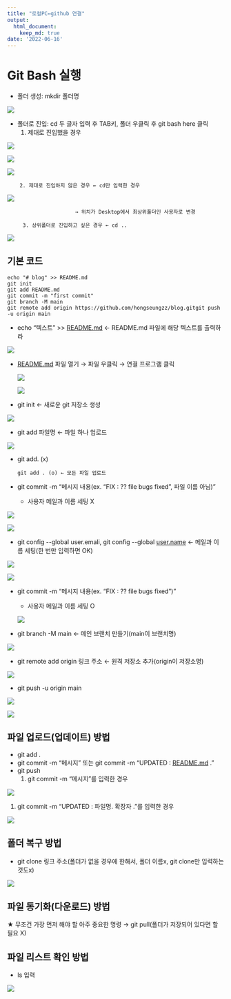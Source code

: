 ```yaml
---
title: "로컬PC↔github 연결"
output: 
  html_document:
    keep_md: true
date: '2022-06-16'
---
```


# Git Bash 실행

- 폴더 생성: mkdir 폴더명

![](../images/로컬PC_github_연결/Untitled.png)

- 폴더로 진입: cd 두 글자 입력 후 TAB키, 폴더 우클릭 후 git bash here 클릭
    1. 제대로 진입했을 경우

![](../images/로컬PC_github_연결/Untitled%201.png)

![](../images/로컬PC_github_연결/Untitled%202.png)

![](../images/로컬PC_github_연결/Untitled%203.png)

        2. 제대로 진입하지 않은 경우 ← cd만 입력한 경우

![](../images/로컬PC_github_연결/Untitled%204.png)

                          → 위치가 Desktop에서 최상위폴더인 사용자로 변경

         3. 상위폴더로 진입하고 싶은 경우 ← cd ..

![](../images/로컬PC_github_연결/Untitled%205.png)

## 기본 코드

```
echo "# blog" >> README.md
git init
git add README.md
git commit -m "first commit"
git branch -M main
git remote add origin https://github.com/hongseungzz/blog.gitgit push -u origin main
```

- echo “텍스트” >> [README.md](http://README.md) ← README.md 파일에 해당 텍스트를 출력하라

![](../images/로컬PC_github_연결/Untitled%206.png)

- [README.md](http://README.md) 파일 열기 → 파일 우클릭 → 연결 프로그램 클릭
    
    ![](../images/로컬PC_github_연결/Untitled%207.png)
    
    ![](../images/로컬PC_github_연결/Untitled%208.png)
    

- git init ← 새로운 git 저장소 생성

![](../images/로컬PC_github_연결/Untitled%209.png)

- git add 파일명 ← 파일 하나 업로드

![](../images/로컬PC_github_연결/Untitled%2010.png)

- git add. (x)

      git add . (o) ← 모든 파일 업로드

- git commit -m “메시지 내용(ex. “FIX : ?? file bugs fixed”, 파일 이름 아님)”
    - 사용자 메일과 이름 세팅 X

![](../images/로컬PC_github_연결/Untitled%2011.png)

![](../images/로컬PC_github_연결/Untitled%2012.png)

- git config --global user.emali, git config --global [user.name](http://user.name) ← 메일과 이름 세팅(한 번만 입력하면 OK)

![](../images/로컬PC_github_연결/Untitled%2013.png)

![](../images/로컬PC_github_연결/Untitled%2014.png)

- git commit -m “메시지 내용(ex. “FIX : ?? file bugs fixed”)”
    - 사용자 메일과 이름 세팅 O
    
    ![](../images/로컬PC_github_연결/Untitled%2015.png)
    

- git branch -M main ← 메인 브랜치 만들기(main이 브랜치명)

![](../images/로컬PC_github_연결/Untitled%2016.png)

- git remote add origin 링크 주소 ← 원격 저장소 추가(origin이 저장소명)

![](../images/로컬PC_github_연결/Untitled%2017.png)

- git push -u origin main

![](../images/로컬PC_github_연결/Untitled%2018.png)

![](../images/로컬PC_github_연결/Untitled%2019.png)

## 파일 업로드(업데이트) 방법

- git add .
- git commit -m “메시지” 또는 git commit -m “UPDATED : [README.md](http://README.md) .”
- git push
    1. git commit -m “메시지”를 입력한 경우

![](../images/로컬PC_github_연결/Untitled%2020.png)

1. git commit -m “UPDATED : 파일명. 확장자 .”를 입력한 경우

![](../images/로컬PC_github_연결/Untitled%2021.png)

## 폴더 복구 방법

- git clone 링크 주소(폴더가 없을 경우에 한해서, 폴더 이름x, git clone만 입력하는 것도x)

![](../images/로컬PC_github_연결/Untitled%2022.png)

## 파일 동기화(다운로드) 방법

★ 무조건 가장 먼저 해야 할 아주 중요한 명령 → git pull(폴더가 저장되어 있다면 할 필요 X) 

## 파일 리스트 확인 방법

- ls 입력

![](../images/로컬PC_github_연결/Untitled%2023.png)

